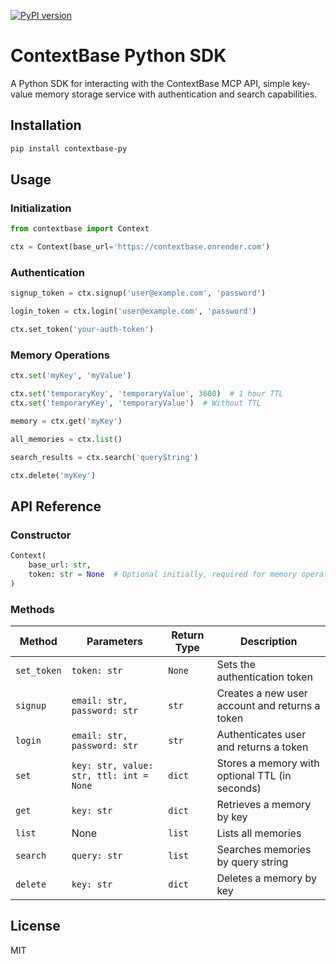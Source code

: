 [![PyPI version](https://img.shields.io/pypi/v/contextbase-py.svg)](https://pypi.org/project/contextbase-py/)

# ContextBase Python SDK

A Python SDK for interacting with the ContextBase MCP API, simple key-value memory storage service with authentication and search capabilities.

## Installation

```bash
pip install contextbase-py
```

## Usage

### Initialization

```python
from contextbase import Context

ctx = Context(base_url='https://contextbase.onrender.com')
```

### Authentication

```python
signup_token = ctx.signup('user@example.com', 'password')

login_token = ctx.login('user@example.com', 'password')

ctx.set_token('your-auth-token')
```

### Memory Operations

```python
ctx.set('myKey', 'myValue')

ctx.set('temporaryKey', 'temporaryValue', 3600)  # 1 hour TTL
ctx.set('temporaryKey', 'temporaryValue')  # Without TTL

memory = ctx.get('myKey')

all_memories = ctx.list()

search_results = ctx.search('queryString')

ctx.delete('myKey')
```

## API Reference

### Constructor

```python
Context(
    base_url: str,
    token: str = None  # Optional initially, required for memory operations
)
```

### Methods

| Method | Parameters | Return Type | Description |
|--------|------------|-------------|-------------|
| `set_token` | `token: str` | `None` | Sets the authentication token |
| `signup` | `email: str, password: str` | `str` | Creates a new user account and returns a token |
| `login` | `email: str, password: str` | `str` | Authenticates user and returns a token |
| `set` | `key: str, value: str, ttl: int = None` | `dict` | Stores a memory with optional TTL (in seconds) |
| `get` | `key: str` | `dict` | Retrieves a memory by key |
| `list` | None | `list` | Lists all memories |
| `search` | `query: str` | `list` | Searches memories by query string |
| `delete` | `key: str` | `dict` | Deletes a memory by key |


## License

MIT
